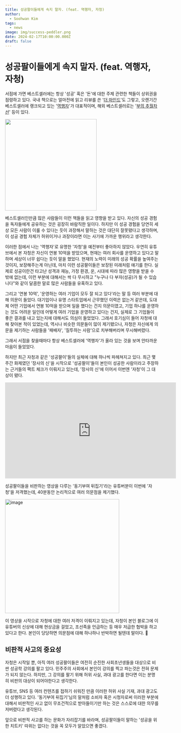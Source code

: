 ```yaml
---
title: 성공팔이들에게 속지 말자. (feat. 역행자, 자청)
author:
  - Soohwan Kim
tags:
  - news
image: img/success-peddler.png
date: 2024-02-17T10:00:00.000Z
draft: false
---
```


# 성공팔이들에게 속지 말자. (feat. 역행자, 자청)

서점에 가면 베스트셀러에는 항상 '성공' 혹은 '돈'에 대한 주제 관련한 책들이 상위권을 점령하고 있다. 국내 책으로는 얼마전에 읽고 리뷰를 쓴 '[더 마인드](https://sooftware.io/the-mind/)'도 그렇고, 오랜기간 베스트셀러에 랭크되고 있는 '[역행자](https://product.kyobobook.co.kr/detail/S000202340164)'가 대표적이며, 해외 베스트셀러로는 '[부의 추월차선](https://sooftware.io/millionaire-fastlane/)' 등이 있다.   

<img src="https://github.com/sooftware/sooftware.io/assets/42150335/17a7da46-7df2-4c01-a44c-aed0abe5800a" height=300>
  
베스트셀러인만큼 많은 사람들이 이런 책들을 읽고 영향을 받고 있다. 자신의 성공 경험을 독자들에게 공유하는 것은 굉장히 바람직한 일이다. 하지만 이 성공 경험을 당연히 세상 모든 사람이 이룰 수 있다는 듯이 과장해서 말하는 것은 대단히 잘못됐다고 생각하며, 이 성공 경험 자체가 허위이거나 과장이라면 이는 사기에 가까운 행위라고 생각한다.    

이러한 점에서 나는 '역행자'로 유명한 '자청'을 예전부터 좋아하지 않았다. 우연히 유튜브에서 본 자청은 자신이 연봉 10억을 받았으며, 현재는 여러 회사를 운영하고 있다고 말하며 세상이 너무 쉽다는 듯이 말을 했었다. 현재의 노력이 미래의 성공 확률을 높여주는 것이지, 보장해주는게 아닌데, 마치 이런 성공팔이들은 보장된 미래처럼 얘기를 한다. 실제로 성공이란건 타고난 성격과 재능, 가정 환경, 운, 시대에 따라 많은 영향을 받을 수 밖에 없는데, 이런 부분에 대해서는 싹 다 무시하고 "누구나 다 부자(성공)가 될 수 있습니다"와 같이 달콤한 말로 많은 사람들을 유혹하고 있다.
  
그리고 '연봉 10억', '운영하는 여러 기업이 모두 잘 되고 있다'라는 말 등 여러 부분에 대해 의문이 들었다. 대기업이나 유명 스타트업에서 근무했던 이력은 없는거 같은데, 도대체 어떤 기업에서 연봉 10억을 받으며 일을 했다는 건지 의문이였고, 기업 하나를 운영하는 것도 어려운 일인데 어떻게 여러 기업을 운영하고 있다는 건지, 실제로 그 기업들이 좋은 결과를 내고 있는지에 대해서도 의심이 들었었다. 그래서 호기심이 들어 자청에 대해 찾아본 적이 있었는데, 역시나 비슷한 의문들이 많이 제기됐으나, 자청은 자신에게 의문을 제기하는 사람들을 '패배자', '질투하는 사람'으로 치부해버리며 무시해버렸다.   
    
그래서 서점을 찾을때마다 항상 베스트셀러에 '역행자'가 올라 있는 것을 보며 안타까운 마음이 들었었다.  
  
하지만 최근 자청과 같은 '성공팔이'들의 실체에 대해 하나씩 파헤쳐지고 있다. 최근 몇 주간 화제였던 '장사의 신'을 시작으로 '성공팔이'들이 본인이 성공한 사람이라고 주장하는 근거들의 팩트 체크가 이뤄지고 있는데, '장사의 신'에 이어서 이번엔 '자청'이 그 대상이 됐다.    

<iframe width="560" height="315" src="https://www.youtube.com/embed/-KRuwKPjTfo" title="YouTube video player" frameborder="0" allow="accelerometer; autoplay; clipboard-write; encrypted-media; gyroscope; picture-in-picture" allowfullscreen></iframe>
  
성공팔이들을 비판하는 영상을 다루는 '동기부여 뒤집기'라는 유튜버분이 이번에 '자청'을 저격했는데, 40분동안 논리적으로 여러 의문점을 제기했다.

<img height="374" alt="image" src="https://github.com/sooftware/sooftware.io/assets/42150335/6faffccd-a7e9-49a8-9566-706347780247">
  
이 영상을 시작으로 자청에 대한 여러 저격이 이뤄지고 있는데, 자청이 본인 블로그에 이 유튜버의 신상에 대해 현상금을 걸었고, 조선족을 언급하는 등 매우 저급한 협박을 하고 있다고 한다. 본인이 당당하면 의문점에 대해 하나하나 반박하면 될텐데 말이다. 🤔
  
## 비판적 사고의 중요성

자청은 시작일 뿐, 아직 여러 성공팔이들은 여전히 순진한 사회초년생들을 대상으로 비싼 성공학 강의를 팔고 있다. 민주주의 사회에서 본인이 강의를 찍고 파는것은 전혀 문제가 되지 않는다. 하지만, 그 강의를 팔기 위해 허위 사실, 과대 광고를 한다면 이는 분명히 비판의 대상이 되어야한다고 생각한다.  
  
유튜브, SNS 등 여러 컨텐츠를 접하기 쉬워진 만큼 이러한 허위 사실 기재, 과대 광고도 더 성행하고 있다. '동기부여 뒤집기'님의 말처럼 소비자 혹은 시청자로써 이러한 부분에 대해서 비판적인 사고 없이 무조건적으로 받아들이기만 하는 것은 스스로에 대한 의무를 저버렸다고 생각된다.   

앞으로 비판적 사고를 하는 문화가 자리잡기를 바라며, 성공팔이들이 말하는 '성공을 위한 치트키' 따위는 없다는 것을 꼭 모두가 알았으면 좋겠다.







